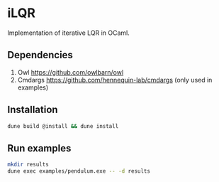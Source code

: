 # iLQR

Implementation of iterative LQR in OCaml.

## Dependencies
1. Owl https://github.com/owlbarn/owl
2. Cmdargs https://github.com/hennequin-lab/cmdargs (only used in examples)

## Installation
```sh
dune build @install && dune install
```

## Run examples
```sh
mkdir results
dune exec examples/pendulum.exe -- -d results
```